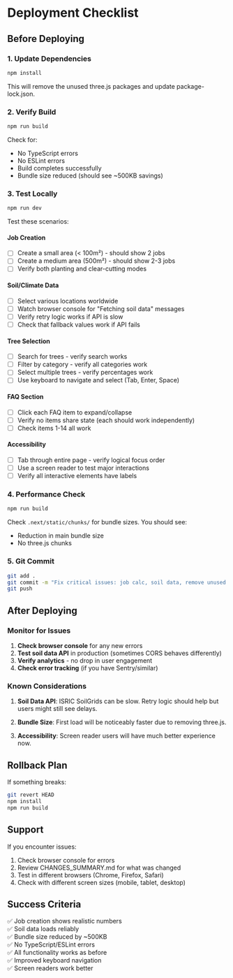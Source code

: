 # Deployment Checklist

## Before Deploying

### 1. Update Dependencies
```bash
npm install
```
This will remove the unused three.js packages and update package-lock.json.

### 2. Verify Build
```bash
npm run build
```
Check for:
- No TypeScript errors
- No ESLint errors  
- Build completes successfully
- Bundle size reduced (should see ~500KB savings)

### 3. Test Locally
```bash
npm run dev
```

Test these scenarios:

#### Job Creation
- [ ] Create a small area (< 100m²) - should show 2 jobs
- [ ] Create a medium area (500m²) - should show 2-3 jobs
- [ ] Verify both planting and clear-cutting modes

#### Soil/Climate Data
- [ ] Select various locations worldwide
- [ ] Watch browser console for "Fetching soil data" messages
- [ ] Verify retry logic works if API is slow
- [ ] Check that fallback values work if API fails

#### Tree Selection
- [ ] Search for trees - verify search works
- [ ] Filter by category - verify all categories work
- [ ] Select multiple trees - verify percentages work
- [ ] Use keyboard to navigate and select (Tab, Enter, Space)

#### FAQ Section
- [ ] Click each FAQ item to expand/collapse
- [ ] Verify no items share state (each should work independently)
- [ ] Check items 1-14 all work

#### Accessibility
- [ ] Tab through entire page - verify logical focus order
- [ ] Use a screen reader to test major interactions
- [ ] Verify all interactive elements have labels

### 4. Performance Check
```bash
npm run build
```

Check `.next/static/chunks/` for bundle sizes. You should see:
- Reduction in main bundle size
- No three.js chunks

### 5. Git Commit
```bash
git add .
git commit -m "Fix critical issues: job calc, soil data, remove unused deps, accessibility"
git push
```

## After Deploying

### Monitor for Issues

1. **Check browser console** for any new errors
2. **Test soil data API** in production (sometimes CORS behaves differently)
3. **Verify analytics** - no drop in user engagement
4. **Check error tracking** (if you have Sentry/similar)

### Known Considerations

1. **Soil Data API**: ISRIC SoilGrids can be slow. Retry logic should help but users might still see delays.

2. **Bundle Size**: First load will be noticeably faster due to removing three.js.

3. **Accessibility**: Screen reader users will have much better experience now.

## Rollback Plan

If something breaks:

```bash
git revert HEAD
npm install
npm run build
```

## Support

If you encounter issues:

1. Check browser console for errors
2. Review CHANGES_SUMMARY.md for what was changed
3. Test in different browsers (Chrome, Firefox, Safari)
4. Check with different screen sizes (mobile, tablet, desktop)

## Success Criteria

✅ Job creation shows realistic numbers  
✅ Soil data loads reliably  
✅ Bundle size reduced by ~500KB  
✅ No TypeScript/ESLint errors  
✅ All functionality works as before  
✅ Improved keyboard navigation  
✅ Screen readers work better
